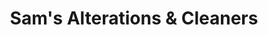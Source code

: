 ---
title: "Sam's Alterations & Cleaners"
url: /campbell/sams-alterations-and-cleaners/
shop: tailor
---